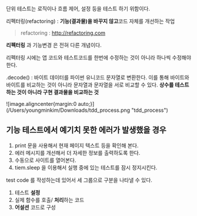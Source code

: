 

단위 테스트는 로직이나 흐름 제어, 설정 등을 테스트 하기 위함이다.


리펙터링(refactoring) : **기능(결과물)을 바꾸지 않고**코드 자체를 개선하는 작업  
> refactoring : http://refactoring.com  

**리펙터링** 과 기능변경 은 전혀 다른 개념이다.

리펙터링 시에는 앱 코드와 테스트코드를 한번에 수정하는 것이 아니라 하나씩 수정해야 한다.

.decode() : 바이트 데이터를 파이썬 유니코드 문자열로 변환한다. 이를 통해 바이트와 바이트를 비교하는 것이 아니라 문자열과 문자열을 서로 비교할 수 있다. **상수를 테스트하는 것이 아니라 구현 결과물을 비교하는 것**


![image.aligncenter{margin:0 auto;}]
(/Users/youngminkim/Downloads/tdd_process.png "tdd_process")

## 기능 테스트에서 예기치 못한 에러가 발생했을 경우

1. print 문을 사용해서 현재 페이지 텍스트 등을 확인해 본다.
2. 에러 메시지를 개선해서 더 자세한 정보를 출력하도록 한다.
3. 수동으로 사이트를 열어본다.
4. tiem.sleep 을 이용해서 실행 중에 있는 테스트를 잠시 정지시킨다.


test code 를 작성하는데 있어서 
세 그룹으로 구분을 나타낼 수 있다.  

1. 테스트 **설정**
2. 실제 함수를 호출/ **처리**하는 코드
3. **어설션** 코드로 구성





